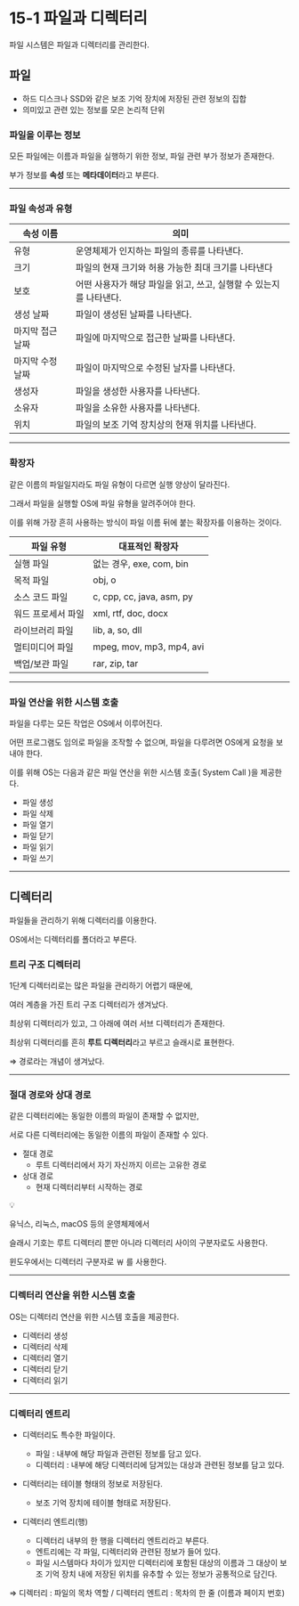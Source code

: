 # 15-1 파일과 디렉터리

파일 시스템은 파일과 디렉터리를 관리한다.

## 파일

- 하드 디스크나 SSD와 같은 보조 기억 장치에 저장된 관련 정보의 집합
- 의미있고 관련 있는 정보를 모은 논리적 단위

### 파일을 이루는 정보

모든 파일에는 이름과 파일을 실행하기 위한 정보, 파일 관련 부가 정보가 존재한다.

부가 정보를 **속성** 또는 **메타데이터**라고 부른다.

---

### 파일 속성과 유형

| 속성 이름 | 의미 |
| --- | --- |
| 유형 | 운영체제가 인지하는 파일의 종류를 나타낸다. |
| 크기 | 파일의 현재 크기와 허용 가능한 최대 크기를 나타낸다 |
| 보호 | 어떤 사용자가 해당 파일을 읽고, 쓰고, 실행할 수 있는지를 나타낸다. |
| 생성 날짜 | 파일이 생성된 날짜를 나타낸다. |
| 마지막 접근 날짜 | 파일에 마지막으로 접근한 날짜를 나타낸다. |
| 마지막 수정 날짜 | 파일이 마지막으로 수정된 날자를 나타낸다. |
| 생성자 | 파일을 생성한 사용자를 나타낸다. |
| 소유자 | 파일을 소유한 사용자를 나타낸다. |
| 위치 | 파일의 보조 기억 장치상의 현재 위치를 나타낸다. |

---

### 확장자

같은 이름의 파일일지라도 파일 유형이 다르면 실행 양상이 달라진다.

그래서 파일을 실행할 OS에 파일 유형을 알려주어야 한다.

이를 위해 가장 흔히 사용하는 방식이 파일 이름 뒤에 붙는 확장자를 이용하는 것이다.

| 파일 유형 | 대표적인 확장자 |
| --- | --- |
| 실행 파일 | 없는 경우, exe, com, bin |
| 목적 파일 | obj, o |
| 소스 코드 파일 | c, cpp, cc, java, asm, py |
| 워드 프로세서 파일 | xml, rtf, doc, docx |
| 라이브러리 파일 | lib, a, so, dll |
| 멀티미디어 파일 | mpeg, mov, mp3, mp4, avi |
| 백업/보관 파일 | rar, zip, tar |

---

### 파일 연산을 위한 시스템 호출

파일을 다루는 모든 작업은 OS에서 이루어진다.

어떤 프로그램도 임의로 파일을 조작할 수 없으며, 파일을 다루려면 OS에게 요청을 보내야 한다. 

이를 위해 OS는 다음과 같은 파일 연산을 위한 시스템 호출( System Call )을 제공한다.

- 파일 생성
- 파일 삭제
- 파일 열기
- 파일 닫기
- 파일 읽기
- 파일 쓰기

---

## 디렉터리

파일들을 관리하기 위해 디렉터리를 이용한다.

OS에서는 디렉터리를 폴더라고 부른다.

### 트리 구조 디렉터리

1단계 디렉터리로는 많은 파일을 관리하기 어렵기 때문에,

여러 계층을 가진 트리 구조 디렉터리가 생겨났다.

최상위 디렉터리가 있고, 그 아래에 여러 서브 디렉터리가 존재한다.

최상위 디렉터리를 흔히 **루트 디렉터리**라고 부르고 슬래시로 표현한다.

⇒ 경로라는 개념이 생겨났다.

---

### 절대 경로와 상대 경로

같은 디렉터리에는 동일한 이름의 파일이 존재할 수 없지만,

서로 다른 디렉터리에는 동일한 이름의 파일이 존재할 수 있다.

- 절대 경로
    - 루트 디렉터리에서 자기 자신까지 이르는 고유한 경로
- 상대 경로
    - 현재 디렉터리부터 시작하는 경로

<aside>
💡

유닉스, 리눅스, macOS 등의 운영체제에서

슬래시 기호는 루트 디렉터리 뿐만 아니라 디렉터리 사이의 구분자로도 사용한다.

윈도우에서는 디렉터리 구분자로 ￦ 를 사용한다.

</aside>

---

### 디렉터리 연산을 위한 시스템 호출

OS는 디렉터리 연산을 위한 시스템 호출을 제공한다.

- 디렉터리 생성
- 디렉터리 삭제
- 디렉터리 열기
- 디렉터리 닫기
- 디렉터리 읽기

---

### 디렉터리 엔트리

- 디렉터리도 특수한 파일이다.
    - 파일 : 내부에 해당 파일과 관련된 정보를 담고 있다.
    - 디렉터리 : 내부에 해당 디렉터리에 담겨있는 대상과 관련된 정보를 담고 있다.

- 디렉터리는 테이블 형태의 정보로 저장된다.
    - 보조 기억 장치에 테이블 형태로 저장된다.

- 디렉터리 엔트리(행)
    - 디렉터리 내부의 한 행을 디렉터리 엔트리라고 부른다.
    - 엔트리에는 각 파일, 디렉터리와 관련된 정보가 들어 있다.
    - 파일 시스템마다 차이가 있지만 디렉터리에 포함된 대상의 이름과 그 대상이 보조 기억 장치 내에 저장된 위치를 유추할 수 있는 정보가 공통적으로 담긴다.

⇒ 디렉터리 : 파일의 목차 역할 / 디렉터리 엔트리 : 목차의 한 줄 (이름과 페이지 번호)